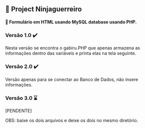## 📝 Project Ninjaguerreiro

#### 📜 Formulário em HTML usando MySQL database usando PHP.

### Versão 1.0 ✔️
Nesta versão se encontra o gabiru.PHP que apenas armazena as informações dentro das variáveis e printa elas na tela seguinte.


### Versão 2.0 ✔️

Versão apenas para se conectar ao Banco de Dados, não insere informações.

### Versão 3.0 ⌛

[PENDENTE]

OBS: baixe os dois arquivos e deixe os dois no mesmo diretório.
